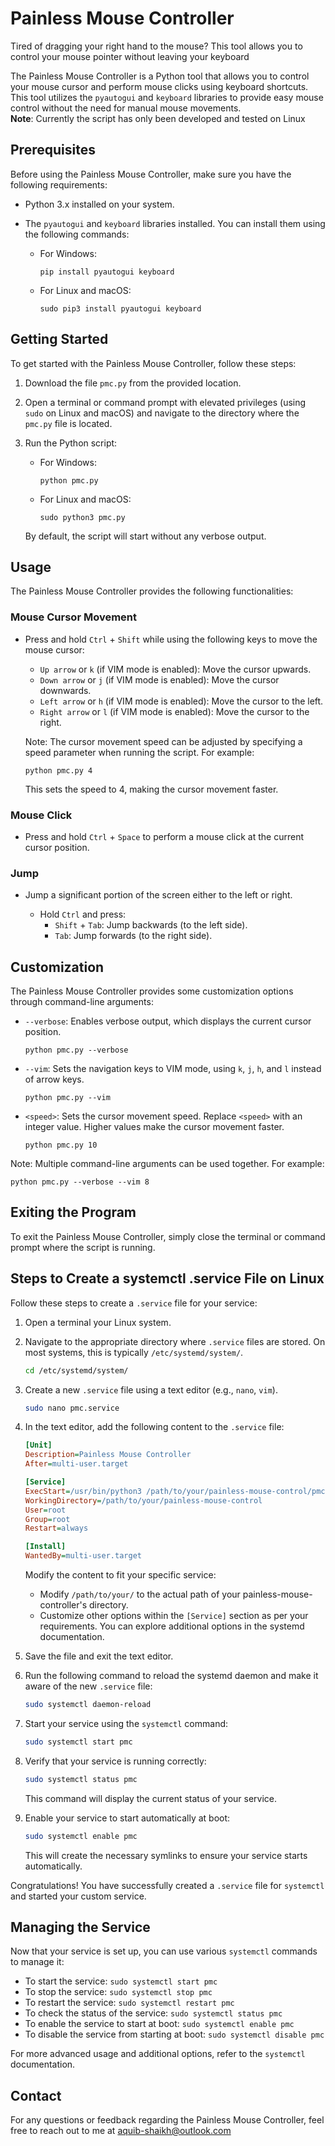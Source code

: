 # Painless Mouse Controller
Tired of dragging your right hand to the mouse? This tool allows you to control your mouse pointer without leaving your keyboard



The Painless Mouse Controller is a Python tool that allows you to control your mouse cursor and perform mouse clicks using keyboard shortcuts. This tool utilizes the `pyautogui` and `keyboard` libraries to provide easy mouse control without the need for manual mouse movements.
</br><b>Note</b>: Currently the script has only been developed and tested on Linux

## Prerequisites

Before using the Painless Mouse Controller, make sure you have the following requirements:

- Python 3.x installed on your system.
- The `pyautogui` and `keyboard` libraries installed. You can install them using the following commands:

  - For Windows:
    ```
    pip install pyautogui keyboard
    ```

  - For Linux and macOS:
    ```
    sudo pip3 install pyautogui keyboard
    ```

## Getting Started

To get started with the Painless Mouse Controller, follow these steps:

1. Download the file `pmc.py` from the provided location.

2. Open a terminal or command prompt with elevated privileges (using `sudo` on Linux and macOS) and navigate to the directory where the `pmc.py` file is located.

3. Run the Python script:
   - For Windows:
     ```
     python pmc.py
     ```
   - For Linux and macOS:
     ```
     sudo python3 pmc.py
     ```

   By default, the script will start without any verbose output.

## Usage

The Painless Mouse Controller provides the following functionalities:

### Mouse Cursor Movement

- Press and hold `Ctrl` + `Shift` while using the following keys to move the mouse cursor:

  - `Up arrow` or `k` (if VIM mode is enabled): Move the cursor upwards.
  - `Down arrow` or `j` (if VIM mode is enabled): Move the cursor downwards.
  - `Left arrow` or `h` (if VIM mode is enabled): Move the cursor to the left.
  - `Right arrow` or `l` (if VIM mode is enabled): Move the cursor to the right.

  Note: The cursor movement speed can be adjusted by specifying a speed parameter when running the script. For example:
  ```
  python pmc.py 4
  ```
  This sets the speed to 4, making the cursor movement faster.

### Mouse Click

- Press and hold `Ctrl` + `Space` to perform a mouse click at the current cursor position.

### Jump
- Jump a significant portion of the screen either to the left or right.

    - Hold `Ctrl` and press:
        - `Shift` + `Tab`: Jump backwards (to the left side).
        - `Tab`: Jump forwards (to the right side).

## Customization

The Painless Mouse Controller provides some customization options through command-line arguments:

- `--verbose`: Enables verbose output, which displays the current cursor position.
  ```
  python pmc.py --verbose
  ```

- `--vim`: Sets the navigation keys to VIM mode, using `k`, `j`, `h`, and `l` instead of arrow keys.
  ```
  python pmc.py --vim
  ```

- `<speed>`: Sets the cursor movement speed. Replace `<speed>` with an integer value. Higher values make the cursor movement faster.
  ```
  python pmc.py 10
  ```

Note: Multiple command-line arguments can be used together. For example:
```
python pmc.py --verbose --vim 8
```

## Exiting the Program

To exit the Painless Mouse Controller, simply close the terminal or command prompt where the script is running.

## Steps to Create a systemctl .service File on Linux

Follow these steps to create a `.service` file for your service:

1. Open a terminal your Linux system.

2. Navigate to the appropriate directory where `.service` files are stored. On most systems, this is typically `/etc/systemd/system/`.

   ```bash
   cd /etc/systemd/system/
   ```

3. Create a new `.service` file using a text editor (e.g., `nano`, `vim`).

   ```bash
   sudo nano pmc.service
   ```

4. In the text editor, add the following content to the `.service` file:

   ```ini
   [Unit]
   Description=Painless Mouse Controller
   After=multi-user.target
   
   [Service]
   ExecStart=/usr/bin/python3 /path/to/your/painless-mouse-control/pmc.py --verbose 8
   WorkingDirectory=/path/to/your/painless-mouse-control
   User=root
   Group=root
   Restart=always
   
   [Install]
   WantedBy=multi-user.target
   ```

   Modify the content to fit your specific service:
   - Modify `/path/to/your/` to the actual path of your painless-mouse-controller's directory.
   - Customize other options within the `[Service]` section as per your requirements. You can explore additional options in the systemd documentation.

5. Save the file and exit the text editor.

6. Run the following command to reload the systemd daemon and make it aware of the new `.service` file:

   ```bash
   sudo systemctl daemon-reload
   ```

7. Start your service using the `systemctl` command:

   ```bash
   sudo systemctl start pmc
   ```

8. Verify that your service is running correctly:

   ```bash
   sudo systemctl status pmc
   ```

   This command will display the current status of your service.

9. Enable your service to start automatically at boot:

    ```bash
    sudo systemctl enable pmc
    ```

    This will create the necessary symlinks to ensure your service starts automatically.

Congratulations! You have successfully created a `.service` file for `systemctl` and started your custom service.

## Managing the Service

Now that your service is set up, you can use various `systemctl` commands to manage it:

- To start the service: `sudo systemctl start pmc`
- To stop the service: `sudo systemctl stop pmc`
- To restart the service: `sudo systemctl restart pmc`
- To check the status of the service: `sudo systemctl status pmc`
- To enable the service to start at boot: `sudo systemctl enable pmc`
- To disable the service from starting at boot: `sudo systemctl disable pmc`

For more advanced usage and additional options, refer to the `systemctl` documentation.


## Contact

For any questions or feedback regarding the Painless Mouse Controller, feel free to reach out to me at [aquib-shaikh@outlook.com](mailto:aquib-shaikh@outlook.com)